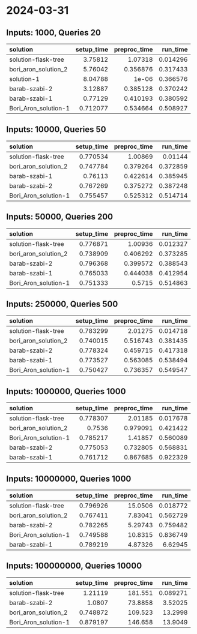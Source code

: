 # 2024-03-31

## Inputs: 1000, Queries 20

| solution             |   setup_time |   preproc_time |   run_time |
|:---------------------|-------------:|---------------:|-----------:|
| solution-flask-tree  |     3.75812  |       1.07318  |   0.014296 |
| bori_aron_solution_2 |     5.76042  |       0.356876 |   0.317433 |
| solution-1           |     8.04788  |       1e-06    |   0.366576 |
| barab-szabi-2        |     3.12887  |       0.385128 |   0.370242 |
| barab-szabi-1        |     0.77129  |       0.410193 |   0.380592 |
| Bori_Aron_solution-1 |     0.712077 |       0.534664 |   0.508927 |

## Inputs: 10000, Queries 50

| solution             |   setup_time |   preproc_time |   run_time |
|:---------------------|-------------:|---------------:|-----------:|
| solution-flask-tree  |     0.770534 |       1.00869  |   0.01144  |
| bori_aron_solution_2 |     0.747784 |       0.379264 |   0.372859 |
| barab-szabi-1        |     0.76113  |       0.422614 |   0.385945 |
| barab-szabi-2        |     0.767269 |       0.375272 |   0.387248 |
| Bori_Aron_solution-1 |     0.755457 |       0.525312 |   0.514714 |

## Inputs: 50000, Queries 200

| solution             |   setup_time |   preproc_time |   run_time |
|:---------------------|-------------:|---------------:|-----------:|
| solution-flask-tree  |     0.776871 |       1.00936  |   0.012327 |
| bori_aron_solution_2 |     0.738909 |       0.406292 |   0.373285 |
| barab-szabi-2        |     0.796368 |       0.399572 |   0.388543 |
| barab-szabi-1        |     0.765033 |       0.444038 |   0.412954 |
| Bori_Aron_solution-1 |     0.751333 |       0.5715   |   0.514863 |

## Inputs: 250000, Queries 500

| solution             |   setup_time |   preproc_time |   run_time |
|:---------------------|-------------:|---------------:|-----------:|
| solution-flask-tree  |     0.783299 |       2.01275  |   0.014718 |
| bori_aron_solution_2 |     0.740015 |       0.516743 |   0.381435 |
| barab-szabi-2        |     0.778324 |       0.459715 |   0.417318 |
| barab-szabi-1        |     0.773527 |       0.563085 |   0.538494 |
| Bori_Aron_solution-1 |     0.750427 |       0.736357 |   0.549547 |

## Inputs: 1000000, Queries 1000

| solution             |   setup_time |   preproc_time |   run_time |
|:---------------------|-------------:|---------------:|-----------:|
| solution-flask-tree  |     0.778307 |       2.01185  |   0.017678 |
| bori_aron_solution_2 |     0.7536   |       0.979091 |   0.421422 |
| Bori_Aron_solution-1 |     0.785217 |       1.41857  |   0.560089 |
| barab-szabi-2        |     0.775053 |       0.732805 |   0.568831 |
| barab-szabi-1        |     0.761712 |       0.867685 |   0.922329 |

## Inputs: 10000000, Queries 1000

| solution             |   setup_time |   preproc_time |   run_time |
|:---------------------|-------------:|---------------:|-----------:|
| solution-flask-tree  |     0.796926 |       15.0506  |   0.018772 |
| bori_aron_solution_2 |     0.767411 |        7.83041 |   0.562729 |
| barab-szabi-2        |     0.782265 |        5.29743 |   0.759482 |
| Bori_Aron_solution-1 |     0.749588 |       10.8315  |   0.836749 |
| barab-szabi-1        |     0.789219 |        4.87326 |   6.62945  |

## Inputs: 100000000, Queries 10000

| solution             |   setup_time |   preproc_time |   run_time |
|:---------------------|-------------:|---------------:|-----------:|
| solution-flask-tree  |     1.21119  |       181.551  |   0.089271 |
| barab-szabi-2        |     1.0807   |        73.8858 |   3.52025  |
| bori_aron_solution_2 |     0.748872 |       109.523  |  13.2998   |
| Bori_Aron_solution-1 |     0.879197 |       146.658  |  13.9049   |